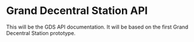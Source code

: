 # Grand Decentral Station API

This will be the GDS API documentation. It will be based on the first Grand Decentral Station prototype.

